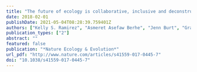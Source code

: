 ```yaml
---
title: "The future of ecology is collaborative, inclusive and deconstructs biases"
date: 2018-02-01
publishDate: 2021-05-04T08:28:39.759401Z
authors: ["Kelly S. Ramirez", "Asmeret Asefaw Berhe", "Jenn Burt", "Graciela Gil-Romera", "Rebecca F. Johnson", "Amanda M. Koltz", "Iara Lacher", "Terry McGlynn", "Karina J. Nielsen", "Ruth Schmidt", "Juniper L. Simonis", "Casey P. TerHorst", "Kika Tuff"]
publication_types: ["2"]
abstract: ""
featured: false
publication: "*Nature Ecology & Evolution*"
url_pdf: "http://www.nature.com/articles/s41559-017-0445-7"
doi: "10.1038/s41559-017-0445-7"
---
```


